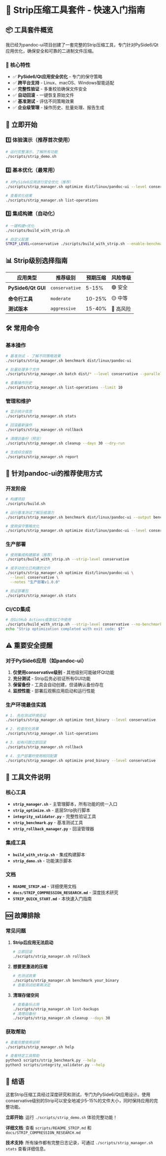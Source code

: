 # 🚀 Strip压缩工具套件 - 快速入门指南

## 📦 工具套件概览

我已经为pandoc-ui项目创建了一套完整的Strip压缩工具，专门针对PySide6/Qt应用优化，确保安全和可靠的二进制文件压缩。

### 🎯 核心特性
- ✅ **PySide6/Qt应用安全优化** - 专门的保守策略
- ✅ **跨平台支持** - Linux、macOS、Windows智能适配
- ✅ **完整性验证** - 多重校验确保文件安全
- ✅ **自动回滚** - 一键恢复原始文件
- ✅ **基准测试** - 评估不同策略效果
- ✅ **企业级管理** - 操作历史、批量处理、报告生成

## 🚀 立即开始

### 1️⃣ 体验演示（推荐首次使用）

```bash
# 运行完整演示，了解所有功能
./scripts/strip_demo.sh
```

### 2️⃣ 基本优化（最常用）

```bash
# 对PySide6应用进行安全优化（推荐）
./scripts/strip_manager.sh optimize dist/linux/pandoc-ui --level conservative

# 查看优化结果
./scripts/strip_manager.sh list-operations
```

### 3️⃣ 集成构建（自动化）

```bash
# 一键构建+优化
./scripts/build_with_strip.sh

# 自定义配置
STRIP_LEVEL=conservative ./scripts/build_with_strip.sh --enable-benchmark
```

## 📊 Strip级别选择指南

| 应用类型 | 推荐级别 | 预期压缩 | 风险等级 |
|----------|----------|----------|----------|
| **PySide6/Qt GUI** | `conservative` | 5-15% | 🟢 安全 |
| **命令行工具** | `moderate` | 10-25% | 🟡 中等 |
| **测试版本** | `aggressive` | 15-40% | 🔴 高风险 |

## 🛠️ 常用命令

### 基本操作
```bash
# 基准测试 - 了解不同策略效果
./scripts/strip_manager.sh benchmark dist/linux/pandoc-ui

# 批量处理多个文件
./scripts/strip_manager.sh batch dist/* --level conservative --parallel 4

# 查看操作历史
./scripts/strip_manager.sh list-operations --limit 10
```

### 管理和维护
```bash
# 显示统计信息
./scripts/strip_manager.sh stats

# 回滚最新操作
./scripts/strip_manager.sh rollback

# 清理旧备份（预览）
./scripts/strip_manager.sh cleanup --days 30 --dry-run

# 生成综合报告
./scripts/strip_manager.sh report
```

## 🎯 针对pandoc-ui的推荐使用方式

### 开发阶段
```bash
# 构建项目
./scripts/build.sh

# 运行基准测试了解压缩潜力
./scripts/strip_manager.sh benchmark dist/linux/pandoc-ui --output benchmark.json

# 使用保守策略优化
./scripts/strip_manager.sh optimize dist/linux/pandoc-ui --level conservative --notes "开发测试"
```

### 生产部署
```bash
# 使用集成构建脚本（推荐）
./scripts/build_with_strip.sh --strip-level conservative

# 或手动优化已构建的文件
./scripts/strip_manager.sh optimize dist/linux/pandoc-ui \
  --level conservative \
  --notes "生产部署v1.0.0"

# 验证部署包
./scripts/strip_manager.sh stats
```

### CI/CD集成
```bash
# 在GitHub Actions或类似CI中使用
./scripts/build_with_strip.sh --strip-level conservative --no-benchmark
echo "Strip optimization completed with exit code: $?"
```

## ⚠️ 重要安全提醒

### 对于PySide6应用（如pandoc-ui）
1. **仅使用conservative级别** - 其他级别可能破坏Qt功能
2. **充分测试** - Strip后务必验证所有GUI功能
3. **保留备份** - 工具会自动创建，但请确认备份存在
4. **监控性能** - 部署后观察应用启动和运行性能

### 生产环境最佳实践
```bash
# 1. 先在测试环境验证
./scripts/strip_manager.sh optimize test_binary --level conservative

# 2. 检查优化效果
./scripts/strip_manager.sh list-operations

# 3. 如有问题立即回滚
./scripts/strip_manager.sh rollback

# 4. 生产部署时使用相同配置
./scripts/strip_manager.sh optimize prod_binary --level conservative
```

## 📁 工具文件说明

### 核心工具
- **`strip_manager.sh`** - 主管理脚本，所有功能的统一入口
- **`strip_optimize.sh`** - 底层Strip执行脚本
- **`integrity_validator.py`** - 完整性验证工具
- **`strip_benchmark.py`** - 基准测试工具
- **`strip_rollback_manager.py`** - 回滚管理器

### 集成工具
- **`build_with_strip.sh`** - 集成构建脚本
- **`strip_demo.sh`** - 功能演示脚本

### 文档
- **`README_STRIP.md`** - 详细使用文档
- **`docs/STRIP_COMPRESSION_RESEARCH.md`** - 深度技术研究
- **`STRIP_QUICK_START.md`** - 本快速入门指南

## 🆘 故障排除

### 常见问题

1. **Strip后应用无法启动**
   ```bash
   # 立即回滚
   ./scripts/strip_manager.sh rollback
   ```

2. **想要更激进的压缩**
   ```bash
   # 先测试效果
   ./scripts/strip_manager.sh benchmark your_binary
   # 查看测试结果再决定
   ```

3. **清理存储空间**
   ```bash
   # 查看备份占用
   ./scripts/strip_manager.sh list-backups
   # 清理旧备份
   ./scripts/strip_manager.sh cleanup --days 30
   ```

### 获取帮助
```bash
# 查看完整使用说明
./scripts/strip_manager.sh help

# 查看特定工具帮助
python3 scripts/strip_benchmark.py --help
python3 scripts/integrity_validator.py --help
```

## 🎊 结语

这套Strip压缩工具经过深度研究和测试，专门为PySide6/Qt应用设计。使用conservative级别的Strip可以安全地减少5-15%的文件大小，同时保持应用的完整功能。

**立即开始**: 运行 `./scripts/strip_demo.sh` 体验完整功能！

**详细文档**: 查看 `scripts/README_STRIP.md` 和 `docs/STRIP_COMPRESSION_RESEARCH.md`

**技术支持**: 所有操作都有完整日志记录，可通过 `./scripts/strip_manager.sh stats` 查看详细信息。